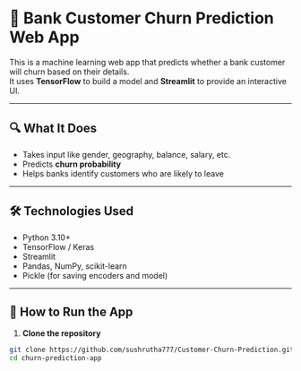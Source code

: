# 🏦 Bank Customer Churn Prediction Web App

This is a machine learning web app that predicts whether a bank customer will churn based on their details.  
It uses **TensorFlow** to build a model and **Streamlit** to provide an interactive UI.

---

## 🔍 What It Does

- Takes input like gender, geography, balance, salary, etc.
- Predicts **churn probability**
- Helps banks identify customers who are likely to leave

---

## 🛠 Technologies Used

- Python 3.10+
- TensorFlow / Keras
- Streamlit
- Pandas, NumPy, scikit-learn
- Pickle (for saving encoders and model)

---

## 🚀 How to Run the App

1. **Clone the repository**

```bash
git clone https://github.com/sushrutha777/Customer-Churn-Prediction.git
cd churn-prediction-app
